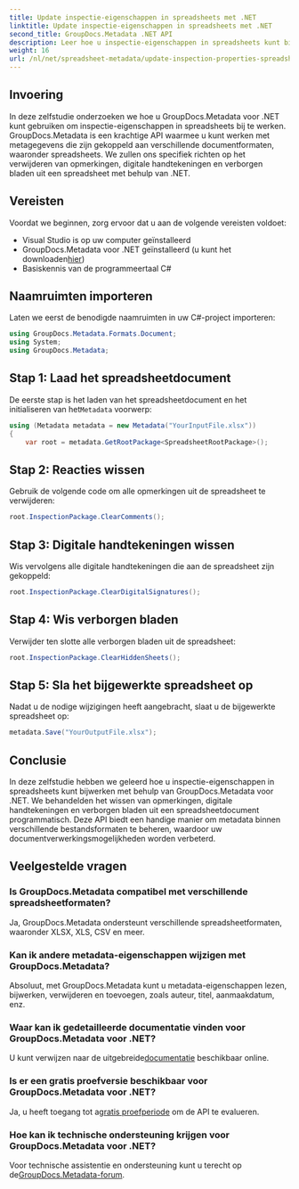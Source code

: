 ```yaml
---
title: Update inspectie-eigenschappen in spreadsheets met .NET
linktitle: Update inspectie-eigenschappen in spreadsheets met .NET
second_title: GroupDocs.Metadata .NET API
description: Leer hoe u inspectie-eigenschappen in spreadsheets kunt bijwerken met GroupDocs.Metadata voor .NET. Beheer eenvoudig opmerkingen, handtekeningen en verborgen werkbladen.
weight: 16
url: /nl/net/spreadsheet-metadata/update-inspection-properties-spreadsheets/
---
```

## Invoering
In deze zelfstudie onderzoeken we hoe u GroupDocs.Metadata voor .NET kunt gebruiken om inspectie-eigenschappen in spreadsheets bij te werken. GroupDocs.Metadata is een krachtige API waarmee u kunt werken met metagegevens die zijn gekoppeld aan verschillende documentformaten, waaronder spreadsheets. We zullen ons specifiek richten op het verwijderen van opmerkingen, digitale handtekeningen en verborgen bladen uit een spreadsheet met behulp van .NET.
## Vereisten
Voordat we beginnen, zorg ervoor dat u aan de volgende vereisten voldoet:
- Visual Studio is op uw computer geïnstalleerd
-  GroupDocs.Metadata voor .NET geïnstalleerd (u kunt het downloaden[hier](https://releases.groupdocs.com/metadata/net/))
- Basiskennis van de programmeertaal C#

## Naamruimten importeren
Laten we eerst de benodigde naamruimten in uw C#-project importeren:
```csharp
using GroupDocs.Metadata.Formats.Document;
using System;
using GroupDocs.Metadata;
```
## Stap 1: Laad het spreadsheetdocument
 De eerste stap is het laden van het spreadsheetdocument en het initialiseren van het`Metadata` voorwerp:
```csharp
using (Metadata metadata = new Metadata("YourInputFile.xlsx"))
{
    var root = metadata.GetRootPackage<SpreadsheetRootPackage>();
```
## Stap 2: Reacties wissen
Gebruik de volgende code om alle opmerkingen uit de spreadsheet te verwijderen:
```csharp
root.InspectionPackage.ClearComments();
```
## Stap 3: Digitale handtekeningen wissen
Wis vervolgens alle digitale handtekeningen die aan de spreadsheet zijn gekoppeld:
```csharp
root.InspectionPackage.ClearDigitalSignatures();
```
## Stap 4: Wis verborgen bladen
Verwijder ten slotte alle verborgen bladen uit de spreadsheet:
```csharp
root.InspectionPackage.ClearHiddenSheets();
```
## Stap 5: Sla het bijgewerkte spreadsheet op
Nadat u de nodige wijzigingen heeft aangebracht, slaat u de bijgewerkte spreadsheet op:
```csharp
metadata.Save("YourOutputFile.xlsx");
```

## Conclusie
In deze zelfstudie hebben we geleerd hoe u inspectie-eigenschappen in spreadsheets kunt bijwerken met behulp van GroupDocs.Metadata voor .NET. We behandelden het wissen van opmerkingen, digitale handtekeningen en verborgen bladen uit een spreadsheetdocument programmatisch. Deze API biedt een handige manier om metadata binnen verschillende bestandsformaten te beheren, waardoor uw documentverwerkingsmogelijkheden worden verbeterd.

## Veelgestelde vragen
### Is GroupDocs.Metadata compatibel met verschillende spreadsheetformaten?
Ja, GroupDocs.Metadata ondersteunt verschillende spreadsheetformaten, waaronder XLSX, XLS, CSV en meer.
### Kan ik andere metadata-eigenschappen wijzigen met GroupDocs.Metadata?
Absoluut, met GroupDocs.Metadata kunt u metadata-eigenschappen lezen, bijwerken, verwijderen en toevoegen, zoals auteur, titel, aanmaakdatum, enz.
### Waar kan ik gedetailleerde documentatie vinden voor GroupDocs.Metadata voor .NET?
 U kunt verwijzen naar de uitgebreide[documentatie](https://tutorials.groupdocs.com/metadata/net/) beschikbaar online.
### Is er een gratis proefversie beschikbaar voor GroupDocs.Metadata voor .NET?
 Ja, u heeft toegang tot a[gratis proefperiode](https://releases.groupdocs.com/) om de API te evalueren.
### Hoe kan ik technische ondersteuning krijgen voor GroupDocs.Metadata voor .NET?
 Voor technische assistentie en ondersteuning kunt u terecht op de[GroupDocs.Metadata-forum](https://forum.groupdocs.com/c/metadata/14).